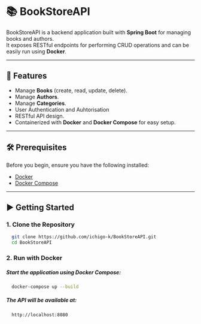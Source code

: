 # 📚 BookStoreAPI

BookStoreAPI is a backend application built with **Spring Boot** for managing books and authors.  
It exposes RESTful endpoints for performing CRUD operations and can be easily run using **Docker**.

---

## 🚀 Features
- Manage **Books** (create, read, update, delete).
- Manage **Authors**.
- Manage **Categories**.
- User Authentication and Auhtorisation
- RESTful API design.
- Containerized with **Docker** and **Docker Compose** for easy setup.

---

## 🛠️ Prerequisites
Before you begin, ensure you have the following installed:
- [Docker](https://www.docker.com/)
- [Docker Compose](https://docs.docker.com/compose/)

---

## ▶️ Getting Started

### 1. Clone the Repository
```bash
  git clone https://github.com/ichigo-k/BookStoreAPI.git
  cd BookStoreAPI
```

### 2. Run with Docker

##### Start the application using Docker Compose:
```bash
  docker-compose up --build
```

##### The API will be available at:
```bash
  http://localhost:8080
```